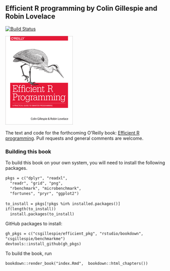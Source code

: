 ## Efficient R programming by Colin Gillespie and Robin Lovelace
[![Build Status](https://travis-ci.org/csgillespie/efficientR.png?branch=master)](https://travis-ci.org/csgillespie/efficientR) 

![alt text](figures/front_scale.png)

The text and code for the forthcoming O'Reilly book: [Efficient R programming](https://csgillespie.github.io/efficientR/). Pull requests and general comments are welcome.


### Building this book

To build this book on your own system, you will need to install the following packages.

```
pkgs = c("dplyr", "readxl",
  "readr", "grid", "png",
  "rbenchmark", "microbenchmark",
  "fortunes", "pryr", "ggplot2")

to_install = pkgs[!pkgs %in% installed.packages()]
if(length(to_install))
  install.packages(to_install)
```

GitHub packages to install:

```
gh_pkgs = c("csgillespie/efficient_pkg", "rstudio/bookdown", "csgillespie/benchmarkme")
devtools::install_github(gh_pkgs)
```

To build the book, run

```
bookdown::render_book("index.Rmd",  bookdown::html_chapters())
```
